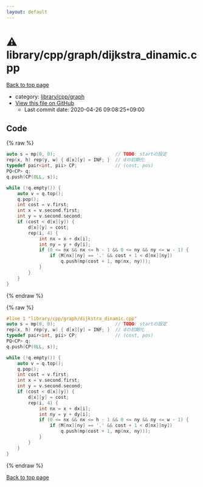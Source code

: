 ```yaml
---
layout: default
---
```


<!-- mathjax config similar to math.stackexchange -->
<script type="text/javascript" async
  src="https://cdnjs.cloudflare.com/ajax/libs/mathjax/2.7.5/MathJax.js?config=TeX-MML-AM_CHTML">
</script>
<script type="text/x-mathjax-config">
  MathJax.Hub.Config({
    TeX: { equationNumbers: { autoNumber: "AMS" }},
    tex2jax: {
      inlineMath: [ ['$','$'] ],
      processEscapes: true
    },
    "HTML-CSS": { matchFontHeight: false },
    displayAlign: "left",
    displayIndent: "2em"
  });
</script>

<script type="text/javascript" src="https://cdnjs.cloudflare.com/ajax/libs/jquery/3.4.1/jquery.min.js"></script>
<script src="https://cdn.jsdelivr.net/npm/jquery-balloon-js@1.1.2/jquery.balloon.min.js" integrity="sha256-ZEYs9VrgAeNuPvs15E39OsyOJaIkXEEt10fzxJ20+2I=" crossorigin="anonymous"></script>
<script type="text/javascript" src="../../../../assets/js/copy-button.js"></script>
<link rel="stylesheet" href="../../../../assets/css/copy-button.css" />


# :warning: library/cpp/graph/dijkstra_dinamic.cpp

<a href="../../../../index.html">Back to top page</a>

* category: <a href="../../../../index.html#df01edd2bf6d13defce1efe9440d670c">library/cpp/graph</a>
* <a href="{{ site.github.repository_url }}/blob/master/library/cpp/graph/dijkstra_dinamic.cpp">View this file on GitHub</a>
    - Last commit date: 2020-04-26 09:08:25+09:00




## Code

<a id="unbundled"></a>
{% raw %}
```cpp
auto s = mp(0, 0);                      // TODO: startの設定
rep(x, h) rep(y, w) { d[x][y] = INF; }  // dの初期化
typedef pair<int, pii> CP;              // (cost, pos)
PQ<CP> q;
q.push(CP(0LL, s));

while (!q.empty()) {
    auto v = q.top();
    q.pop();
    int cost = v.first;
    int x = v.second.first;
    int y = v.second.second;
    if (cost < d[x][y]) {
        d[x][y] = cost;
        rep(i, 4) {
            int nx = x + dx[i];
            int ny = y + dy[i];
            if (0 <= nx && nx <= h - 1 && 0 <= ny && ny <= w - 1) {
                if (M[nx][ny] == '.' && cost + 1 < d[nx][ny])
                    q.push(mp(cost + 1, mp(nx, ny)));
            }
        }
    }
}

```
{% endraw %}

<a id="bundled"></a>
{% raw %}
```cpp
#line 1 "library/cpp/graph/dijkstra_dinamic.cpp"
auto s = mp(0, 0);                      // TODO: startの設定
rep(x, h) rep(y, w) { d[x][y] = INF; }  // dの初期化
typedef pair<int, pii> CP;              // (cost, pos)
PQ<CP> q;
q.push(CP(0LL, s));

while (!q.empty()) {
    auto v = q.top();
    q.pop();
    int cost = v.first;
    int x = v.second.first;
    int y = v.second.second;
    if (cost < d[x][y]) {
        d[x][y] = cost;
        rep(i, 4) {
            int nx = x + dx[i];
            int ny = y + dy[i];
            if (0 <= nx && nx <= h - 1 && 0 <= ny && ny <= w - 1) {
                if (M[nx][ny] == '.' && cost + 1 < d[nx][ny])
                    q.push(mp(cost + 1, mp(nx, ny)));
            }
        }
    }
}

```
{% endraw %}

<a href="../../../../index.html">Back to top page</a>

